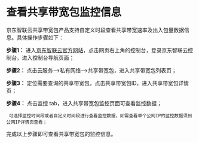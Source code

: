 # 查看共享带宽包监控信息

京东智联云共享带宽包产品支持自定义时段查看共享带宽速率及出入包量数据信息。具体操作步骤如下：


**步骤1：** 进入[京东智联云官方网站](https://www.jdcloud.com/)，点击网页右上角的控制台，登录京东智联云控制台，进入控制台导航页面；

**步骤2：** 点击云服务-->私有网络-->共享带宽包，进入共享带宽包列表页；

**步骤3：** 定位需要查询的共享带宽包，点击共享带宽包ID，进入共享带宽包详情页；

**步骤4：** 点击监控 tab，进入共享带宽包监控页面可查看监控数据；
```
 可选择监控时间段或者自定义时间段进行查看监控数据，如需查看单个公网IP的监控数据须到公网IP详情页查看；
 ```
完成以上步骤即可查看共享带宽包的监控信息。
